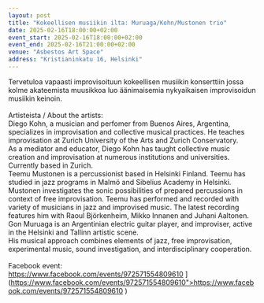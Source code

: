 ```yaml
---
layout: post
title: "Kokeellisen musiikin ilta: Muruaga/Kohn/Mustonen trio"
date: 2025-02-16T18:00:00+02:00
event_start: 2025-02-16T18:00:00+02:00
event_end: 2025-02-16T21:00:00+02:00
venue: "Asbestos Art Space"
address: "Kristianinkatu 16, Helsinki"
---
```


Tervetuloa vapaasti improvisoituun kokeellisen musiikin konserttiin jossa kolme akateemista muusikkoa luo äänimaisemia nykyaikaisen improvisoidun musiikin keinoin.<br><br>Artisteista / About the artists: <br>Diego Kohn, a musician and perfomer from Buenos Aires, Argentina, specializes in improvisation and collective musical practices. He teaches improvisation at Zurich University of the Arts and Zurich Conservatory.<br>As a mediator and educator, Diego Kohn has taught collective music creation and improvisation at numerous institutions and universities. Currently based in Zurich.<br>Teemu Mustonen is a percussionist based in Helsinki Finland. Teemu has studied in jazz programs in Malmö and Sibelius Academy in Helsinki. Mustonen investigates the sonic possibilities of prepared percussions in context of free improvisation. Teemu has performed and recorded with variety of musicians in jazz and improvised music. The latest recording features him with Raoul Björkenheim, Mikko Innanen and Juhani Aaltonen.<br>Gon Muruaga is an Argentinian electric guitar player, and improviser, active in the Helsinki and Tallinn artistic scene.<br>His musical approach combines elements of jazz, free improvisation, experimental music, sound investigation, and interdisciplinary cooperation.<br><br>Facebook event: <br><a href="[https://www.facebook.com/events/972571554809610">https://www.facebook.com/events/972571554809610</a> ](https://www.facebook.com/events/972571554809610">https://www.facebook.com/events/972571554809610</a> )
